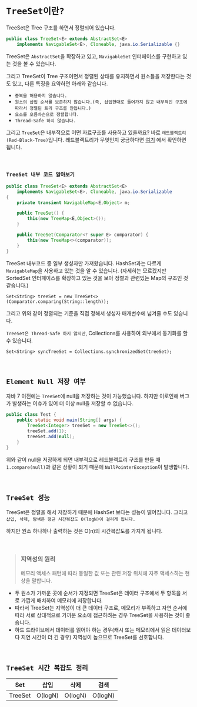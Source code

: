# `TreeSet이란?`

TreeSet은 Tree 구조를 하면서 정렬되어 있습니다. 

```java
public class TreeSet<E> extends AbstractSet<E>
    implements NavigableSet<E>, Cloneable, java.io.Serializable {}
```

TreeSet은 `AbstractSet`을 확장하고 있고, `NavigableSet` 인터페이스를 구현하고 있는 것을 볼 수 있습니다. 

그리고 TreeSet이 Tree 구조이면서 정렬된 상태를 유지하면서 원소들을 저장한다는 것도 있고, 다른 특징을 요약하면 아래와 같습니다. 

- `중복을 허용하지 않습니다.`
- `원소의 삽입 순서를 보존하지 않습니다.(즉, 삽입한대로 들어가지 않고 내부적인 구조에 따라서 정렬된 트리 구조를 만듭니다.)`
- `요소를 오름차순으로 정렬합니다.`
- `Thread-Safe 하지 않습니다.`

그리고 `TreeSet`은 내부적으로 어떤 자료구조를 사용하고 있을까요? 바로 `레드블랙트리(Red-Black-Tree)`입니다. 레드블랙트리가 무엇인지 궁금하다면 [여기](https://devlog-wjdrbs96.tistory.com/159?category=882242) 에서 확인하면 됩니다.

<br>

### `TreeSet 내부 코드 알아보기`

```java
public class TreeSet<E> extends AbstractSet<E>
    implements NavigableSet<E>, Cloneable, java.io.Serializable
{
    private transient NavigableMap<E,Object> m;

    public TreeSet() {
        this(new TreeMap<E,Object>());
    }

    public TreeSet(Comparator<? super E> comparator) {
        this(new TreeMap<>(comparator));
    }
}
```

TreeSet 내부코드 중 일부 생성자만 가져왔습니다. HashSet과는 다르게 `NavigableMap`을 사용하고 있는 것을 알 수 있습니다. 
(자세히는 모르겠지만 SortedSet 인터페이스를 확장하고 있는 것을 보아 정렬과 관련있는 Map의 구조인 것 같습니다.)

```
Set<String> treeSet = new TreeSet<>(Comparator.comparing(String::length));
```

그리고 위와 같이 정렬되는 기준을 직접 정해서 생성자 매개변수에 넘겨줄 수도 있습니다. 

`TreeSet은 Thread-Safe 하지 않지만`,  Collections를 사용하여 외부에서 동기화를 할 수 있습니다. 

```
Set<String> syncTreeSet = Collections.synchronizedSet(treeSet);
```

<br>

## `Element Null 저장 여부`

자바 7 이전에는 `TreeSet`에 null을 저장하는 것이 가능했습니다. 하지만 이로인해 버그가 발생하는 이슈가 있어 더 이상 null을 저장할 수 없습니다. 

```java
public class Test {
    public static void main(String[] args) {
        TreeSet<Integer> treeSet = new TreeSet<>();
        treeSet.add(1);
        treeSet.add(null);
    }
}
```

위와 같이 null을 저장하게 되면 내부적으로 레드블랙트리 구조를 만들 때 `1.compare(null)`과 같은 상황이 되기 때문에 `NullPointerException`이 발생합니다.

<br>

## `TreeSet 성능`

TreeSet은 정렬을 해서 저장하기 때문에 HashSet 보다는 성능이 떨어집니다. 그리고 `삽입, 삭제, 탐색은 평균 시간복잡도 O(logN)이 걸리게 됩니다.` 

하지만 원소 하나하나 출력하는 것은 O(n)의 시간복잡도를 가지게 됩니다.

<br>

> ### 지역성의 원리 <br>
> 
> 메모리 액세스 패턴에 따라 동일한 값 또는 관련 저장 위치에 자주 액세스하는 현상을 말합니다.

- 두 원소가 가까운 곳에 순서가 지정되면 TreeSet은 데이터 구조에서 두 항목을 서로 가깝게 배치하여 메모리에 저장합니다.
- 따라서 TreeSet는 지역성이 더 큰 데이터 구조로, 메모리가 부족하고 자연 순서에 따라 서로 상대적으로 가까운 요소에 접근하려는 경우 TreeSet을 사용하는 것이 좋습니다. 
- 하드 드라이브에서 데이터를 읽어야 하는 경우(캐시 또는 메모리에서 읽은 데이터보다 지연 시간이 더 긴 경우) 지역성이 높으므로 TreeSet를 선호합니다.

<br>

## `TreeSet 시간 복잡도 정리`

| Set | 삽입 | 삭제 | 검색 |
|---|------|-----|-----|
|TreeSet| O(logN) | O(logN) | O(logN) |

